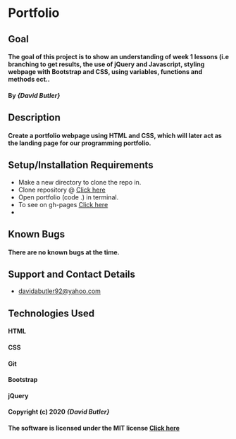 # Portfolio

## Goal

#### The goal of this project is to show an understanding of week 1 lessons (i.e branching to get results, the use of jQuery and Javascript, styling webpage with Bootstrap and CSS, using variables, functions and methods ect..
#### By _**{David Butler}**_

## Description
#### Create a portfolio webpage using HTML and CSS, which will later act as the landing page for our programming portfolio.

## Setup/Installation Requirements
* Make a new directory to clone the repo in.
* Clone repository @ [Click here](https://github.com/davidabutler92/portfolio.git)
* Open portfolio (code .) in terminal.
* To see on gh-pages [Click here](https://davidabutler92.github.io/portfolio/)  
* 

## Known Bugs 
#### There are no known bugs at the time.

## Support and Contact Details
* davidabutler92@yahoo.com

## Technologies Used 
#### HTML
#### CSS
#### Git 
#### Bootstrap
#### jQuery 

#### Copyright (c) 2020 **_{David Butler}_**
#### The software is licensed under the MIT license [Click here](LICENSE.md)
